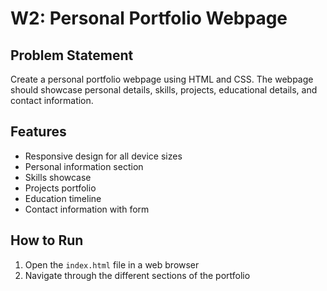 # W2: Personal Portfolio Webpage

## Problem Statement
Create a personal portfolio webpage using HTML and CSS. The webpage should showcase personal details, skills, projects, educational details, and contact information.

## Features
- Responsive design for all device sizes
- Personal information section
- Skills showcase
- Projects portfolio
- Education timeline
- Contact information with form

## How to Run
1. Open the `index.html` file in a web browser
2. Navigate through the different sections of the portfolio
